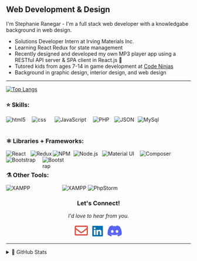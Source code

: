 ## Web Development & Design

I'm Stephanie Ranegar - I'm a full stack web developer with a knowledgabe background in web design. 

* Solutions Developer Intern at Irving Materials Inc. 
* Learning React Redux for state management
* Recently designed and developed my own MP3 player app using a RESTful API server & SPA client in React.js 🎵
* Tutored kids from ages 7-14 in game development at <a href="https://www.codeninjas.com/" src="Code Ninjas">Code Ninjas</a>
* Background in graphic design, interior design, and web design

<hr>

[![Top Langs](https://github-readme-stats.vercel.app/api/top-langs/?username=sranegar&layout=compact&show_icons=true&theme=ayu-mirage&hide=hack&langs_count=8&border_radius=3)](https://github.com/sranegar/github-readme-stats)


### ⭐️ Skills:

<img align="left" alt="html5" width="70px" src="https://img.shields.io/badge/HTML5-E34F26?style=for-the-badge&logo=html5&logoColor=white" />
<img align="left" alt="css" width="62px" src="https://img.shields.io/badge/css3-%231572B6.svg?style=for-the-badge&logo=css3&logoColor=white" />
<img align="left" alt="JavaScript" width="105px" src="https://img.shields.io/badge/JavaScript-323330?style=for-the-badge&logo=javascript&logoColor=F7DF1E" />
<img align="left" alt="PHP" width="58px" src="https://img.shields.io/badge/PHP-777BB4?style=for-the-badge&logo=php&logoColor=white" />
<img align="left" alt="JSON" width="64px" src="https://img.shields.io/badge/json-5E5C5C?style=for-the-badge&logo=json&logoColor=white" />
<img align="left" alt="MySql" width="72px" src="https://img.shields.io/badge/MySQL-005C84?style=for-the-badge&logo=mysql&logoColor=white" />


<br />
<br />

### ⚛️ Libraries + Frameworks:

<img align="left" alt="React" width="67px" src="https://img.shields.io/badge/React-20232A?style=for-the-badge&logo=react&logoColor=61DAFB" />
<img align="left" alt="Redux" width="60px" src="	https://img.shields.io/badge/Redux-593D88?style=for-the-badge&logo=redux&logoColor=white" />
<img align="left" alt="NPM" width="57px" src="https://img.shields.io/badge/npm-CB3837?style=for-the-badge&logo=npm&logoColor=white" />
<img align="left" alt="Node.js" width="78px" src="https://img.shields.io/badge/Node.js-339933?style=for-the-badge&logo=nodedotjs&logoColor=white" />
<img align="left" alt="Material UI" width="103px" src="https://img.shields.io/badge/Material%20UI-007FFF?style=for-the-badge&logo=mui&logoColor=white" />
<img align="left" alt="Composer" width="90px" src="https://img.shields.io/badge/Composer-885630?style=for-the-badge&logo=Composer&logoColor=white" />
<img align="left" alt="Bootstrap" width="99px" src="https://img.shields.io/badge/Bootstrap-563D7C?style=for-the-badge&logo=bootstrap&logoColor=white" />
<img align="left" alt="Bootstrap" width=62px" src="https://img.shields.io/badge/p5.js-ED225D?style=for-the-badge&logo=p5.js&logoColor=FFFFFF" />

<br />
<br />

### ⚗️ Other Tools:
<img align="left" alt="XAMPP" width="153px" src="https://img.shields.io/badge/Visual%20Studio%20Code-0078d7.svg?style=for-the-badge&logo=visual-studio-code&logoColor=white" />
<img align="left" alt="XAMPP" width="70px" src="https://img.shields.io/badge/Xampp-F37623?style=for-the-badge&logo=xampp&logoColor=white" />
<img align="left" alt="PhpStorm" width="99px" src="https://img.shields.io/badge/phpstorm-143?style=for-the-badge&logo=phpstorm&logoColor=black&color=black&labelColor=darkorchid" />

<br>
<p align="center"><h3 align="center">Let's Connect!</h3>
<p align="center"><i>I'd love to hear from you.</i></p>
 <p align="center">
    <a href="mailto:stephanie.ranegar@gmail.com" alt="Contact me"><img width="36px" src="svg\envelope-regular.svg"></a>&nbsp;&nbsp;
    <a href="https://linkedin.com/in/stephanie-ranegar" alt="LinkedIn"><img width="29px" src="svg\linkedin-brands.svg"/></a>&nbsp;&nbsp;
    <a href="https://discordapp.com/users/stephanie.ranegar#5673/" alt="Discord"><img width="42px"src="svg\discord-brands.svg"></a>
</p>
</p>

---

<details>
  <summary>🔮 GitHub Stats</summary>

  [![Stephanie's GitHub stats](https://github-readme-stats.vercel.app/api?username=sranegar&show_icons=true&theme=ayu-mirage&border_radius=3)](https://github.com/sranegar/github-readme-stats)

</details>


